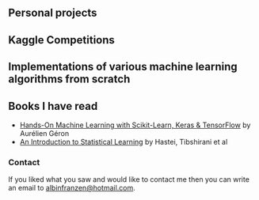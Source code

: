 ## Personal projects

## Kaggle Competitions

## Implementations of various machine learning algorithms from scratch

## Books I have read

- [Hands-On Machine Learning with Scikit-Learn, Keras & TensorFlow](https://www.oreilly.com/library/view/hands-on-machine-learning/9781492032632/) by Aurélien Géron
- [An Introduction to Statistical Learning](https://www.springer.com/gp/book/9781461471370) by Hastei, Tibshirani et al

### Contact

If you liked what you saw and would like to contact me then you can write an email to albinfranzen@hotmail.com. 

